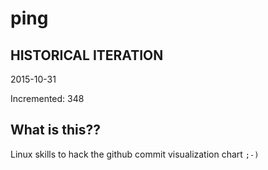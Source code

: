 # ping

## HISTORICAL ITERATION
2015-10-31

Incremented: 348

## What is this?? 
Linux skills to hack the github commit visualization chart `;-)`
